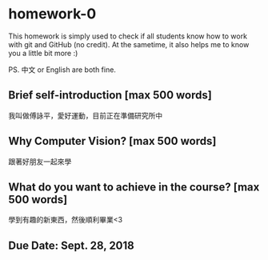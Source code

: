 # homework-0
This homework is simply used to check if all students know how to work with git and GitHub (no credit).
At the sametime, it also helps me to know you a little bit more :)

PS. 中文 or English are both fine.

## Brief self-introduction [max 500 words]
我叫做傅詠平，愛好運動，目前正在準備研究所中
## Why Computer Vision? [max 500 words]
跟著好朋友一起來學
## What do you want to achieve in the course? [max 500 words]
學到有趣的新東西，然後順利畢業<3
## Due Date: Sept. 28, 2018
